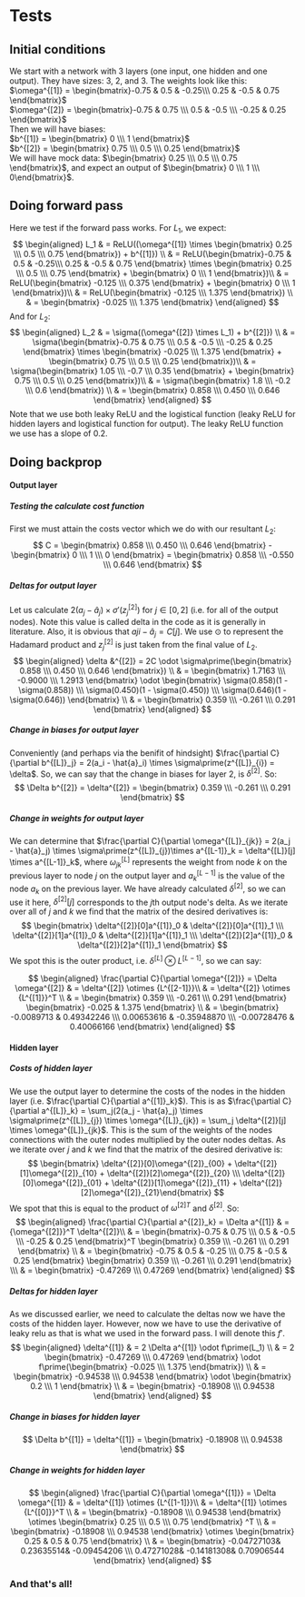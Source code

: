 # Tests

## Initial conditions
We start with a network with 3 layers (one input, one hidden and one output).
They have sizes: 3, 2, and 3.
The weights look like this: \
$\omega^{[1]} = \begin{bmatrix}-0.75 & 0.5 & -0.25\\\ 0.25 & -0.5 & 0.75 \end{bmatrix}$ \
$\omega^{[2]} = \begin{bmatrix}-0.75 & 0.75 \\\ 0.5 & -0.5 \\\ -0.25 & 0.25 \end{bmatrix}$\
Then we will have biases: \
$b^{[1]} = \begin{bmatrix} 0 \\\ 1 \end{bmatrix}$ \
$b^{[2]} = \begin{bmatrix} 0.75 \\\ 0.5 \\\ 0.25 \end{bmatrix}$ \
We will have mock data: $\begin{bmatrix} 0.25 \\\  0.5 \\\ 0.75 \end{bmatrix}$, and expect an output of $\begin{bmatrix} 0 \\\ 1 \\\ 0\end{bmatrix}$.

## Doing forward pass
Here we test if the forward pass works.
For $L_1$, we expect:
$$
\begin{aligned}
L_1 & = ReLU((\omega^{[1]} \times \begin{bmatrix} 0.25 \\\  0.5 \\\ 0.75 \end{bmatrix}) + b^{[1]}) \\
& = ReLU(\begin{bmatrix}-0.75 & 0.5 & -0.25\\\ 0.25 & -0.5 & 0.75 \end{bmatrix} \times \begin{bmatrix} 0.25 \\\  0.5 \\\ 0.75 \end{bmatrix} + \begin{bmatrix} 0 \\\ 1 \end{bmatrix})\\
& = ReLU(\begin{bmatrix} -0.125 \\\ 0.375 \end{bmatrix} + \begin{bmatrix} 0 \\\ 1 \end{bmatrix})\\
& = ReLU(\begin{bmatrix} -0.125 \\\ 1.375 \end{bmatrix}) \\ 
& =  \begin{bmatrix} -0.025 \\\ 1.375 \end{bmatrix}
\end{aligned}
$$
And for $L_2$:
$$
\begin{aligned}
L_2 & = \sigma((\omega^{[2]} \times L_1) + b^{[2]}) \\
& = \sigma(\begin{bmatrix}-0.75 & 0.75 \\\ 0.5 & -0.5 \\\ -0.25 & 0.25 \end{bmatrix} \times \begin{bmatrix} -0.025 \\\ 1.375 \end{bmatrix} + \begin{bmatrix} 0.75 \\\ 0.5 \\\ 0.25 \end{bmatrix})\\
& = \sigma(\begin{bmatrix} 1.05 \\\ -0.7 \\\ 0.35 \end{bmatrix} + \begin{bmatrix} 0.75 \\\ 0.5 \\\ 0.25 \end{bmatrix})\\
& = \sigma(\begin{bmatrix} 1.8 \\\ -0.2 \\\ 0.6 \end{bmatrix}) \\ 
& =  \begin{bmatrix} 0.858 \\\ 0.450 \\\ 0.646 \end{bmatrix}
\end{aligned}
$$
Note that we use both leaky ReLU and the logistical function (leaky ReLU for hidden layers and logistical function for output). The leaky ReLU function we use has a slope of $0.2$.

## Doing backprop
#### Output layer
##### Testing the calculate cost function
First we must attain the costs vector which we do with our resultant $L_2$:
$$
C = \begin{bmatrix} 0.858 \\\ 0.450 \\\ 0.646 \end{bmatrix} -  \begin{bmatrix} 0 \\\ 1 \\\ 0 \end{bmatrix} = \begin{bmatrix} 0.858 \\\ -0.550 \\\ 0.646 \end{bmatrix}
$$

##### Deltas for output layer
Let us calculate $2(a_j - \hat{a}_j) \times \sigma\prime(z^{[2]}_{j})$ for $j \in [0, 2]$  (i.e. for all of the output nodes).
Note this value is called delta in the code as it is generally in literature.
Also, it is obvious that $aji - \hat{a}_j = C[j]$.
We use $\odot$ to represent the Hadamard product and $z^{[2]}_{j}$ is just taken from the final value of $L_2$.
$$
\begin{aligned}
\delta &^{[2]} = 2C \odot \sigma\prime(\begin{bmatrix} 0.858 \\\ 0.450 \\\ 0.646 \end{bmatrix}) \\
& = \begin{bmatrix} 1.7163 \\\ -0.9000 \\\ 1.2913 \end{bmatrix} \odot \begin{bmatrix} \sigma(0.858)(1 - \sigma(0.858)) \\\ \sigma(0.450)(1 - \sigma(0.450)) \\\ \sigma(0.646)(1 - \sigma(0.646)) \end{bmatrix} \\
& = \begin{bmatrix} 0.359 \\\ -0.261 \\\ 0.291 \end{bmatrix}
\end{aligned}
$$

##### Change in biases for output layer
Conveniently (and perhaps via the benifit of hindsight) $\frac{\partial C}{\partial b^{[L]}_j} = 2(a_i - \hat{a}_i) \times \sigma\prime(z^{[L]}_{i}) = \delta$. So, we can say that the change in biases for layer 2, is $\delta^{[2]}$.
So:
$$
\Delta b^{[2]} = \delta^{[2]} = \begin{bmatrix} 0.359 \\\ -0.261 \\\ 0.291 \end{bmatrix}
$$

##### Change in weights for output layer
We can determine that $\frac{\partial C}{\partial \omega^{[L]}_{jk}} = 2(a_j - \hat{a}_j) \times \sigma\prime(z^{[L]}_{j})\times a^{[L-1]}_k = \delta^{[L]}[j] \times a^{[L-1]}_k$, where $\omega^{[L]}_{jk}$ represents the weight from node $k$ on the previous layer to node $j$ on the output layer and $a^{[L-1]}_k$ is the value of the node $a_k$ on the previous layer. We have already calculated $\delta^{[2]}$, so we can use it here, $\delta^{[2]}[j]$ corresponds to the $j$th output node's delta. As we iterate over all of $j$ and $k$ we find that the matrix of the desired derivatives is:
$$
\begin{bmatrix} \delta^{[2]}[0]a^{[1]}_0 & \delta^{[2]}[0]a^{[1]}_1 \\\ \delta^{[2]}[1]a^{[1]}_0 & \delta^{[2]}[1]a^{[1]}_1 \\\ \delta^{[2]}[2]a^{[1]}_0 & \delta^{[2]}[2]a^{[1]}_1 \end{bmatrix}
$$
We spot this is the outer product, i.e. $\delta^{[L]} \otimes L^{[L-1]}$, so we can say:

$$
\begin{aligned}
\frac{\partial C}{\partial \omega^{[2]}} = \Delta \omega^{[2]} & = \delta^{[2]} \otimes {L^{[2-1]}}\\
& = \delta^{[2]} \otimes {L^{[1]}}^T \\
& = \begin{bmatrix} 0.359 \\\ -0.261 \\\ 0.291 \end{bmatrix} \begin{bmatrix} -0.025 & 1.375 \end{bmatrix} \\
& = \begin{bmatrix} -0.0089713 & 0.49342246 \\\ 0.00653616 & -0.35948870 \\\ -0.00728476 & 0.40066166 \end{bmatrix}
\end{aligned}
$$

#### Hidden layer
##### Costs of hidden layer
We use the output layer to determine the costs of the nodes in the hidden layer (i.e. $\frac{\partial C}{\partial a^{[1]}_k}$). This is as $\frac{\partial C}{\partial a^{[L]}_k} =  \sum_j(2(a_j - \hat{a}_j) \times \sigma\prime(z^{[L]}_{j}) \times \omega^{[L]}_{jk}) = \sum_j \delta^{[2]}[j] \times \omega^{[L]}_{jk}$. This is the sum of the weights of the nodes connections with the outer nodes multiplied by the outer nodes deltas. As we iterate over $j$ and $k$ we find that the matrix of the desired derivative is:
$$
\begin{bmatrix}
\delta^{[2]}[0]\omega^{[2]}_{00} + \delta^{[2]}[1]\omega^{[2]}_{10} + \delta^{[2]}[2]\omega^{[2]}_{20} \\\
\delta^{[2]}[0]\omega^{[2]}_{01} + \delta^{[2]}[1]\omega^{[2]}_{11} + \delta^{[2]}[2]\omega^{[2]}_{21}\end{bmatrix}
$$
We spot that this is equal to the product of ${\omega^{[2]}}^T$ and $\delta^{[2]}$.
So:
$$
\begin{aligned}
\frac{\partial C}{\partial a^{[2]}_k} = \Delta a^{[1]} & = {\omega^{[2]}}^T \delta^{[2]}\\
& = \begin{bmatrix}-0.75 & 0.75 \\\ 0.5 & -0.5 \\\ -0.25 & 0.25 \end{bmatrix}^T \begin{bmatrix} 0.359 \\\ -0.261 \\\ 0.291 \end{bmatrix} \\
& = \begin{bmatrix} -0.75 & 0.5 & -0.25 \\\ 0.75 & -0.5 & 0.25 \end{bmatrix} \begin{bmatrix} 0.359 \\\ -0.261 \\\ 0.291 \end{bmatrix} \\\
& = \begin{bmatrix} -0.47269 \\\ 0.47269 \end{bmatrix}
\end{aligned}
$$

##### Deltas for hidden layer
As we discussed earlier, we need to calculate the deltas now we have the costs of the hidden layer. However, now we have to use the derivative of leaky relu as that is what we used in the forward pass. I will denote this $f \prime$.
$$
\begin{aligned}
\delta^{[1]} & = 2 \Delta a^{[1]} \odot f\prime(L_1) \\
& = 2 \begin{bmatrix} -0.47269 \\\ 0.47269 \end{bmatrix} \odot f\prime(\begin{bmatrix} -0.025 \\\ 1.375 \end{bmatrix}) \\
& = \begin{bmatrix} -0.94538 \\\ 0.94538 \end{bmatrix} \odot \begin{bmatrix} 0.2 \\\  1 \end{bmatrix} \\
& = \begin{bmatrix} -0.18908 \\\ 0.94538 \end{bmatrix}
\end{aligned}
$$

##### Change in biases for hidden layer
$$
\Delta b^{[1]} = \delta^{[1]} = \begin{bmatrix} -0.18908 \\\ 0.94538 \end{bmatrix}
$$

##### Change in weights for hidden layer
$$
\begin{aligned}
\frac{\partial C}{\partial \omega^{[1]}} = \Delta \omega^{[1]} & = \delta^{[1]} \otimes {L^{[1-1]}}\\
& = \delta^{[1]} \otimes {L^{[0]}}^T \\
& = \begin{bmatrix} -0.18908 \\\ 0.94538 \end{bmatrix} \otimes \begin{bmatrix} 0.25 \\\  0.5 \\\ 0.75 \end{bmatrix} ^T \\
& = \begin{bmatrix} -0.18908 \\\ 0.94538 \end{bmatrix} \otimes \begin{bmatrix} 0.25 & 0.5 & 0.75 \end{bmatrix} \\
& = \begin{bmatrix} -0.04727103& 0.23635514& -0.09454206 \\\ 0.47271028& -0.14181308& 0.70906544 \end{bmatrix}
\end{aligned}
$$

### And that's all!
